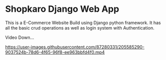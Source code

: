 # Shopkaro Django Web App
This is a E-Commerce Website Build using Django python framework. It has all the basic crud operations as well as login system with Authentication.

Video Down...


https://user-images.githubusercontent.com/87280331/205585290-9037524b-78d6-4f65-96f8-ee963bbfd4f0.mp4

